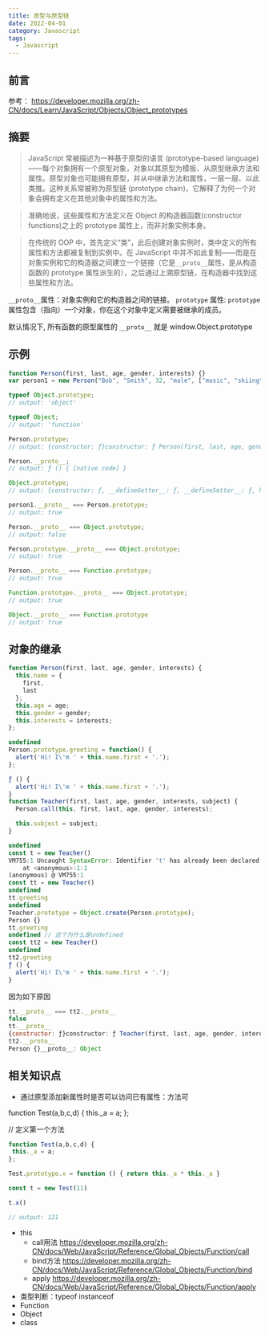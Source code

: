 ```yaml
---
title: 原型与原型链
date: 2022-04-01
category: Javascript
tags:
  - Javascript
---
```


<!-- more -->

## 前言

参考： https://developer.mozilla.org/zh-CN/docs/Learn/JavaScript/Objects/Object_prototypes

## 摘要

> JavaScript 常被描述为一种基于原型的语言 (prototype-based language)——每个对象拥有一个原型对象，对象以其原型为模板、从原型继承方法和属性。原型对象也可能拥有原型，并从中继承方法和属性，一层一层、以此类推。这种关系常被称为原型链 (prototype chain)，它解释了为何一个对象会拥有定义在其他对象中的属性和方法。

> 准确地说，这些属性和方法定义在 Object 的构造器函数(constructor functions)之上的 prototype 属性上，而非对象实例本身。

> 在传统的 OOP 中，首先定义“类”，此后创建对象实例时，类中定义的所有属性和方法都被复制到实例中。在 JavaScript 中并不如此复制——而是在对象实例和它的构造器之间建立一个链接（它是`__proto__`属性，是从构造函数的 prototype 属性派生的），之后通过上溯原型链，在构造器中找到这些属性和方法。

`__proto__`属性：对象实例和它的构造器之间的链接。
`prototype` 属性: `prototype` 属性包含（指向）一个对象，你在这个对象中定义需要被继承的成员。

默认情况下, 所有函数的原型属性的 `__proto__` 就是 window.Object.prototype

## 示例

```js
function Person(first, last, age, gender, interests) {}
var person1 = new Person("Bob", "Smith", 32, "male", ["music", "skiing"]);

typeof Object.prototype;
// output: 'object'

typeof Object;
// output: 'function'

Person.prototype;
// output: {constructor: ƒ}constructor: ƒ Person(first, last, age, gender, interests)[[Prototype]]: Object

Person.__proto__;
// output: ƒ () { [native code] }

Object.prototype;
// output: {constructor: ƒ, __defineGetter__: ƒ, __defineSetter__: ƒ, hasOwnProperty: ƒ, __lookupGetter__: ƒ, …}

person1.__proto__ === Person.prototype;
// output: true

Person.__proto__ === Object.prototype;
// output: false

Person.prototype.__proto__ === Object.prototype;
// output: true

Person.__proto__ === Function.prototype;
// output: true

Function.prototype.__proto__ === Object.prototype;
// output: true

Object.__proto__ === Function.prototype
// output: true
```
## 对象的继承

```js
function Person(first, last, age, gender, interests) {
  this.name = {
    first,
    last
  };
  this.age = age;
  this.gender = gender;
  this.interests = interests;
};

undefined
Person.prototype.greeting = function() {
  alert('Hi! I\'m ' + this.name.first + '.');
};

ƒ () {
  alert('Hi! I\'m ' + this.name.first + '.');
}
function Teacher(first, last, age, gender, interests, subject) {
  Person.call(this, first, last, age, gender, interests);

  this.subject = subject;
}

undefined
const t = new Teacher()
VM755:1 Uncaught SyntaxError: Identifier 't' has already been declared
    at <anonymous>:1:1
(anonymous) @ VM755:1
const tt = new Teacher()
undefined
tt.greeting
undefined
Teacher.prototype = Object.create(Person.prototype);
Person {}
tt.greeting 
undefined // 这个为什么是undefined
const tt2 = new Teacher()
undefined
tt2.greeting
ƒ () {
  alert('Hi! I\'m ' + this.name.first + '.');
}
```

因为如下原因
```js
tt.__proto__ === tt2.__proto__
false
tt.__proto__
{constructor: ƒ}constructor: ƒ Teacher(first, last, age, gender, interests, subject)__proto__: Object
tt2.__proto__
Person {}__proto__: Object
```
## 相关知识点

- 通过原型添加新属性时是否可以访问已有属性：方法可

function Test(a,b,c,d) {
 this._a = a;
};

// 定义第一个方法

```js
function Test(a,b,c,d) {
 this._a = a;
};

Test.prototype.x = function () { return this._a * this._a }

const t = new Test(11)

t.x()

// output: 121

```




- this
    - call用法 https://developer.mozilla.org/zh-CN/docs/Web/JavaScript/Reference/Global_Objects/Function/call
    - bind方法 https://developer.mozilla.org/zh-CN/docs/Web/JavaScript/Reference/Global_Objects/Function/bind
    - apply https://developer.mozilla.org/zh-CN/docs/Web/JavaScript/Reference/Global_Objects/Function/apply
- 类型判断：typeof instanceof
- Function
- Object
- class